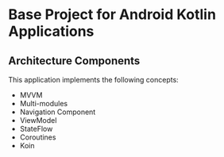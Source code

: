 # Base Project for Android Kotlin Applications
## Architecture Components
This application implements the following concepts:

  * MVVM
  * Multi-modules
  * Navigation Component
  * ViewModel
  * StateFlow
  * Coroutines
  * Koin

